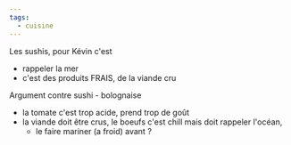 ```yaml
---
tags:
  - cuisine
---
```

Les sushis, pour Kévin c'est 
- rappeler la mer
- c'est des produits FRAIS, de la viande cru


Argument contre sushi - bolognaise
- la tomate c'est trop acide, prend trop de goût
- la viande doit être crus, le boeufs c'est chill mais doit rappeler l'océan,
	- le faire mariner (a froid) avant ?